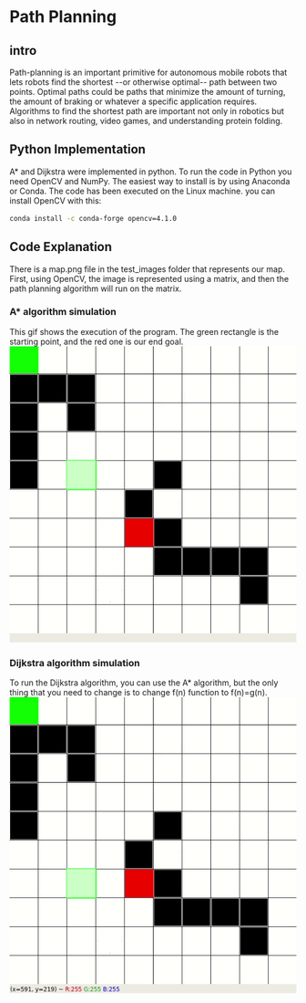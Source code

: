 # Path Planning

## intro
Path-planning is an important primitive for autonomous mobile robots that lets robots find the shortest --or otherwise optimal-- path between two points. Optimal paths could be paths that minimize the amount of turning, the amount of braking or whatever a specific application requires. Algorithms to find the shortest path are important not only in robotics but also in network routing, video games, and understanding protein folding.
## Python Implementation
A* and Dijkstra were implemented in python. To run the code in Python you need OpenCV and NumPy. The easiest way to install is by using Anaconda or Conda. The code has been executed on the Linux machine. you can install OpenCV with this:
```bash
conda install -c conda-forge opencv=4.1.0
``` 
## Code Explanation
There is a map.png file in the test_images folder that represents our map. First, using OpenCV, the image is represented using a matrix, and then the path planning algorithm will run on the matrix.
### A* algorithm simulation
This gif shows the execution of the program. The green rectangle is the starting point, and the red one is our end goal.
![Alt text](./astar.gif)

### Dijkstra algorithm simulation
To run the Dijkstra algorithm, you can use the A* algorithm, but the only thing that you need to change is to change f(n) function to f(n)=g(n).
![Alt text](./dijkstra.gif)
